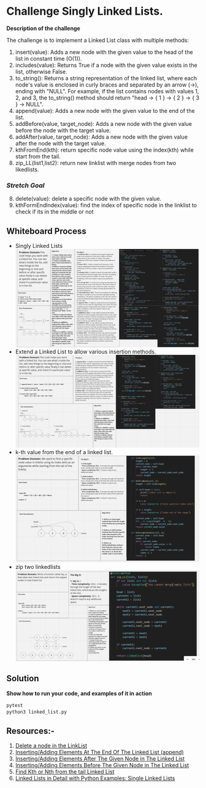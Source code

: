# Challenge Singly Linked Lists.
**Description of the challenge**

The challenge is to implement a Linked List class with multiple methods:

1. insert(value): Adds a new node with the given value to the head of the list in constant time (O(1)).
2. includes(value): Returns True if a node with the given value exists in the list, otherwise False.
3. to_string(): Returns a string representation of the linked list, where each node's value is enclosed in curly braces and separated by an arrow (->), ending with "NULL". For example, if the list contains nodes with values 1, 2, and 3, the to_string() method should return "head -> { 1 } -> { 2 } -> { 3 } -> NULL".
4. append(value): Adds a new node with the given value to the end of the list.
5. addBefore(value, target_node): Adds a new node with the given value before the node with the target value.
6. addAfter(value, target_node): Adds a new node with the given value after the node with the target value.
7. kthFromEnd(kth): return specific node value using the index(kth) while start from the tail.
8. zip_LL(list1,list2): return new linklist with merge nodes from two likedlists.

### ***Stretch Goal***
8. delete(value): delete a specific node with the given value. 
9. kthFormEndIndex(value): find the index of specific node in the linklist to check if its in the middle or not




## Whiteboard Process

- Singly Linked Lists
![WB5](./WB5.png)
- Extend a Linked List to allow various insertion methods.
![WB5](./WB6.png)
- k-th value from the end of a linked list.
![WB7](./WB7.png)
- zip two linkedlists
![WB8](./WB8.png)



## Solution
**Show how to run your code, and examples of it in action**
```python
pytest 
python3 linked_list.py
```
## Resources:-
1. [Delete a node in the LinkList](https://www.youtube.com/watch?v=wjW6Zhf-bqw)
2. [Inserting/Adding Elements At The End Of The Linked List (append) ](https://www.youtube.com/watch?v=o8tWJCFWEPU)
3. [Inserting/Adding Elements After The Given Node in The Linked List](https://www.youtube.com/watch?v=enRNwavYa9U)
4. [Inserting/Adding Elements Before The Given Node in The Linked List](https://www.youtube.com/watch?v=8-liQuPp34A)
5. [Find Kth or Nth from the tail Linked List](https://www.techiedelight.com/find-kth-node-from-the-end-linked-list/)
5. [Linked Lists in Detail with Python Examples: Single Linked Lists](https://stackabuse.com/linked-lists-in-detail-with-python-examples-single-linked-lists/)


